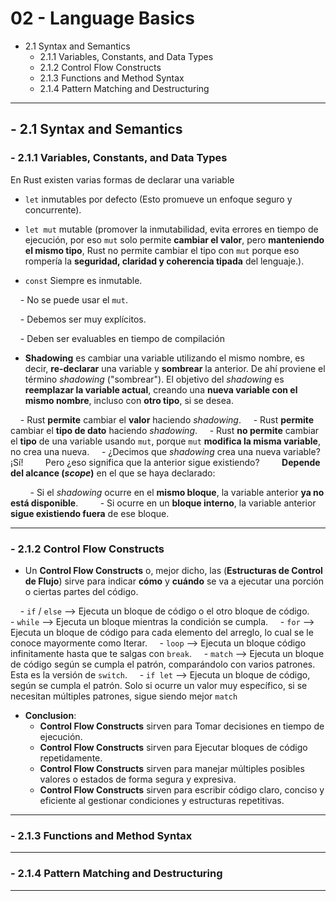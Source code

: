 
# 02 - Language Basics

- 2.1 Syntax and Semantics  
  - 2.1.1 Variables, Constants, and Data Types  
  - 2.1.2 Control Flow Constructs  
  - 2.1.3 Functions and Method Syntax  
  - 2.1.4 Pattern Matching and Destructuring

---

## - 2.1 Syntax and Semantics

### - 2.1.1 Variables, Constants, and Data Types

En Rust existen varias formas de declarar una variable 

- `let` inmutables por defecto (Esto promueve un enfoque seguro y concurrente).

- `let mut` mutable (promover la inmutabilidad, evita errores en tiempo de ejecución, por eso `mut` solo permite **cambiar el valor**, pero **manteniendo el mismo tipo**, Rust no permite cambiar el tipo con `mut` porque eso rompería la **seguridad, claridad y coherencia tipada** del lenguaje.).

- `const` Siempre es inmutable.

    - No se puede usar el `mut`.

    - Debemos ser muy explícitos.

    - Deben ser evaluables en tiempo de compilación

- **Shadowing** es cambiar una variable utilizando el mismo nombre, es decir, **re-declarar** una variable y **sombrear** la anterior. De ahí proviene el término *shadowing* ("sombrear"). El objetivo del *shadowing* es **reemplazar la variable actual**, creando una **nueva variable con el mismo nombre**, incluso con **otro tipo**, si se desea.

    - Rust **permite** cambiar el **valor** haciendo *shadowing*.
    - Rust **permite** cambiar el **tipo de dato** haciendo *shadowing*.
    - Rust **no permite** cambiar el **tipo** de una variable usando `mut`, porque `mut` **modifica la misma variable**, no crea una nueva.
    - ¿Decimos que *shadowing* crea una nueva variable? ¡Sí!  
      Pero ¿eso significa que la anterior sigue existiendo?  
      **Depende del alcance (*scope*)** en el que se haya declarado:

        - Si el *shadowing* ocurre en el **mismo bloque**, la variable anterior **ya no está disponible**.
        - Si ocurre en un **bloque interno**, la variable anterior **sigue existiendo fuera** de ese bloque.

---

### - 2.1.2 Control Flow Constructs

- Un **Control Flow Constructs** o, mejor dicho, las (**Estructuras de Control de Flujo**) sirve para indicar **cómo** y **cuándo** se va a ejecutar una porción o ciertas partes del código. 

    - `if` / `else` --> Ejecuta un bloque de código o el otro bloque de código.
    - `while` --> Ejecuta un bloque mientras la condición se cumpla.
    - `for` --> Ejecuta un bloque de código para cada elemento del arreglo, lo cual se le conoce mayormente como Iterar.
    - `loop` --> Ejecuta un bloque código infinitamente hasta que te salgas con `break`.
    - `match` --> Ejecuta un bloque de código según se cumpla el patrón, comparándolo con varios patrones. Esta es la versión de `switch`.
    - `if let` --> Ejecuta un bloque de código, según se cumpla el patrón. Solo si ocurre un valor muy específico, si se necesitan múltiples patrones, sigue siendo mejor `match`

- **Conclusion**:
  - **Control Flow Constructs** sirven para Tomar decisiones en tiempo de ejecución.
  - **Control Flow Constructs** sirven para Ejecutar bloques de código repetidamente.
  - **Control Flow Constructs** sirven para manejar múltiples posibles valores o estados de forma segura y expresiva.
  - **Control Flow Constructs** sirven para escribir código claro, conciso y eficiente al gestionar condiciones y estructuras repetitivas.

---

### - 2.1.3 Functions and Method Syntax



---

### - 2.1.4 Pattern Matching and Destructuring

---
